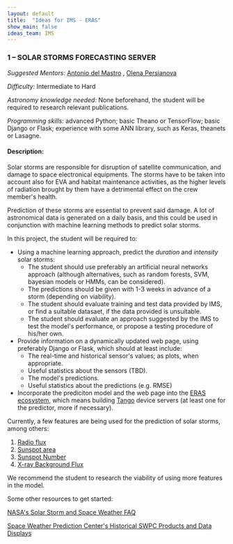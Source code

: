 ```yaml
---
layout: default
title:  "Ideas for IMS - ERAS"
show_main: false
ideas_team: IMS
---
```


### 1 – SOLAR STORMS FORECASTING SERVER ###

*Suggested Mentors:* [Antonio del Mastro](https://bitbucket.org/aldebran/) , [Olena Persianova](https://bitbucket.org/OPersian/)

*Difficulty:* Intermediate to Hard

*Astronomy knowledge needed:* None beforehand, the student will be required to research relevant publications.

*Programming skills:* advanced Python; basic Theano or TensorFlow; basic Django or Flask; experience with some ANN library, such as Keras, theanets or Lasagne.

#### Description:

Solar storms are responsible for disruption of satellite communication, and damage to space electronical equipments. The storms have to be taken into account also for EVA and habitat maintenance activities, as the higher levels of radiation brought by them have a detrimental effect on the crew member's health.

Prediction of these storms are essential to prevent said damage. A lot of astronomical data is generated on a daily basis, and this could be used in conjunction with machine learning methods to predict solar storms.

In this project, the student will be required to:

* Using a machine learning approach, predict the *duration* and *intensity* solar storms:
  * The student should use preferably an artificial neural networks approach (although alternatives, such as random forests, SVM, bayesian models or HMMs, can be considered).
  * The predictions should be given with 1-3 weeks in advance of a storm (depending on viability).
  * The student should evaluate training and test data provided by IMS, or find a suitable datasaet, if the data provided is unsuitable.
  * The student should evaluate an approach suggested by the IMS to test the model's performance, or propose a testing procedure of his/her own.
* Provide information on a dynamically updated web page, using preferably Django or Flask, which should at least include:
  * The real-time and historical sensor's values; as plots, when appropriate.
  * Useful statistics about the sensors (TBD).
  * The model's predictions.
  * Useful statistics about the predictions (e.g. RMSE)
* Incorporate the prediciton model and the web page into the [ERAS ecosystem](https://eras.readthedocs.org/en/latest/), which means building [Tango](http://www.tango-controls.org/) device servers (at least one for the predictor, more if necessary).

Currently, a few features are being used for the prediction of solar storms, among others:

1. [Radio flux](http://www.spaceweather.gc.ca/solarflux/sx-3-en.php)
1. [Sunspot area](http://solarscience.msfc.nasa.gov/greenwch.shtml)
1. [Sunspot Number](http://sidc.oma.be/silso/datafiles)
1. [X-ray Background Flux](http://www.swpc.noaa.gov/products/goes-x-ray-flux)

We recommend the student to research the viability of using more features in the model.

Some other resources to get started:

[NASA's Solar Storm and Space Weather FAQ](http://www.nasa.gov/mission_pages/sunearth/spaceweather/index.html)

[Space Weather Prediction Center's Historical SWPC Products and Data Displays](ftp://ftp.swpc.noaa.gov/pub/warehouse/)
